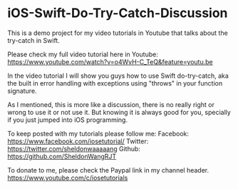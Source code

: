 # iOS-Swift-Do-Try-Catch-Discussion
This is a demo project for my video tutorials in Youtube that talks about the try-catch in Swift.

Please check my full video tutorial here in Youtube:
https://www.youtube.com/watch?v=o4WvH-C_TeQ&feature=youtu.be

In the video tutorial I will show you guys how to use Swift do-try-catch, aka the built in error handling with exceptions using "throws" in your function signature.

As I mentioned, this is more like a discussion, there is no really right or wrong to use it or not use it. But knowing it is always good for you, specially if you just jumped into iOS programming.

To keep posted with my tutorials please follow me:
Facebook: https://www.facebook.com/iosetutorial/
Twitter: https://twitter.com/sheldonwaaaaang 
Github: https://github.com/SheldonWangRJT

To donate to me, please check the Paypal link in my channel header.
https://www.youtube.com/c/iosetutorials
